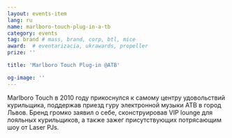 ```yaml
---
layout: events-item
lang: ru
name: marlboro-touch-plug-in-a-tb
category: events
tag: brand # mass, brand, corp, btl, mice
award:  # eventarizacia, ukrawards, propeller
prize: ''

title: 'Marlboro Touch Plug-in @ATB'

og-image: ''
---
```


Marlboro Touch в 2010 году прикоснулся к самому центру удовольствий курильщика, поддержав приезд гуру электронной музыки ATB в город Львов. Бренд громко заявил о себе, сконструировав VIP lounge для лояльных курильщиков, а также зажег присутствующих потрясающим шоу от Laser PJs.
